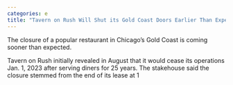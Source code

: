 ```yaml
---
categories: e
title: "Tavern on Rush Will Shut its Gold Coast Doors Earlier Than Expected"
---
```


The closure of a popular restaurant in Chicago&#8217;s Gold Coast is coming sooner than expected. 



Tavern on Rush initially revealed in August that it would cease its operations Jan. 1, 2023 after serving diners for 25 years. The stakehouse said the closure stemmed from the end of its lease at 1